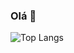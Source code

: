 ### Olá 👋

![Top Langs](https://github-readme-stats.vercel.app/api/top-langs/?username=ABeatrizSC&hide_progress=true)
